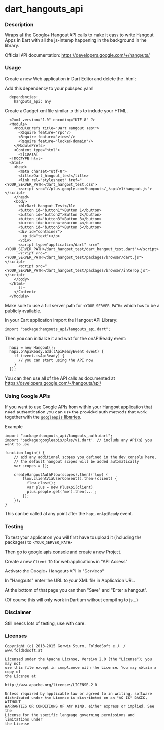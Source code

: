 # dart_hangouts_api

### Description

Wraps all the Google+ Hangout API calls to make it easy to write Hangout Apps in Dart with all the js-interop happening in the background in the library.

Official API documentation: https://developers.google.com/+/hangouts/


### Usage

Create a new Web application in Dart Editor and delete the .html;

Add this dependency to your pubspec.yaml

```
  dependencies:
    hangouts_api: any
```

Create a Gadget xml file similar to this to include your HTML.

```
  <?xml version="1.0" encoding="UTF-8" ?>
  <Module>
    <ModulePrefs title="Dart Hangout Test">
      <Require feature="rpc"/>
      <Require feature="views"/>
      <Require feature="locked-domain"/>
    </ModulePrefs>
    <Content type="html">
      <![CDATA[
  <!DOCTYPE html>
  <html>
    <head>
      <meta charset="utf-8">
      <title>Dart_hangout_test</title>
      <link rel="stylesheet" href="<YOUR_SERVER_PATH>/dart_hangout_test.css">
      <script src="//plus.google.com/hangouts/_/api/v1/hangout.js"></script>
    </head>
    <body>
      <h1>Dart-Hangout-Test</h1>
      <button id="button1">Button 1</button>
      <button id="button2">Button 2</button>
      <button id="button3">Button 3</button>
      <button id="button4">Button 4</button>
      <button id="button5">Button 5</button>
      <div id="container">
        <p id="text"></p>
      </div>
      <script type="application/dart" src="<YOUR_SERVER_PATH>/dart_hangout_test/dart_hangout_test.dart"></script>
      <script src="<YOUR_SERVER_PATH>/dart_hangout_test/packages/browser/dart.js"></script>
      <script src="<YOUR_SERVER_PATH>/dart_hangout_test/packages/browser/interop.js"></script>
    </body>
  </html>
      ]]>
    </Content>
  </Module>
```

Make sure to use a full server path for `<YOUR_SERVER_PATH>` which has to be a publicly available.

In your Dart application import the Hangout API Library:

```
import "package:hangouts_api/hangouts_api.dart";
```

Then you can initialize it and wait for the onAPIReady event:

```
  hapi = new Hangout();
  hapi.onApiReady.add((ApiReadyEvent event) {
    if (event.isApiReady) {
      // you can start using the API now
    }
  });
```

You can then use all of the API calls as documented at https://developers.google.com/+/hangouts/api/

### Using Google APIs

If you want to use Google APIs from within your Hangout application that need authentication
you can use the provided auth methods that work together with the
[`googleapis` libraries](https://pub.dartlang.org/packages/googleapis).

Example:

```
import "package:hangouts_api/hangouts_auth.dart";
import 'package:googleapis/plus/v1.dart'; // include any API(s) you want to use

function login() {
    // add any additional scopes you defined in the dev console here,
    // the default hangout scopes will be added automatically
    var scopes = [];

    createHangoutAuthFlow(scopes).then((flow) {
        flow.clientViaUserConsent().then((client) {
          flow.close();
          var plus = new PlusApi(client);
          plus.people.get('me').then(...);
        });
    });
}
```

This can be called at any point after the `hapi.onApiReady` event.

### Testing

To test your application you will first have to upload it (including the packages) to `<YOUR_SERVER_PATH>`

Then go to [google apis console](https://code.google.com/apis/console/) and create a new Project.

Create a new `Client ID` for web applications in "API Access"

Activate the Google+ Hangouts API in "Services"

In "Hangouts" enter the URL to your XML file in Application URL.

At the bottom of that page you can then "Save" and "Enter a hangout".

(Of course this will only work in Dartium without compiling to js...)

### Disclaimer

Still needs lots of testing, use with care.

### Licenses

```
Copyright (c) 2013-2015 Gerwin Sturm, FoldedSoft e.U. / www.foldedsoft.at

Licensed under the Apache License, Version 2.0 (the "License"); you may not
use this file except in compliance with the License. You may obtain a copy of
the License at

http://www.apache.org/licenses/LICENSE-2.0

Unless required by applicable law or agreed to in writing, software
distributed under the License is distributed on an "AS IS" BASIS, WITHOUT
WARRANTIES OR CONDITIONS OF ANY KIND, either express or implied. See the
License for the specific language governing permissions and limitations under
the License

```

